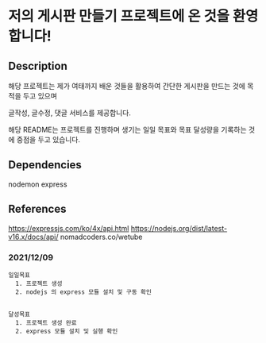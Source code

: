 # 저의 게시판 만들기 프로젝트에 온 것을 환영합니다!

## Description
  해당 프로젝트는 제가 여태까지 배운 것들을 활용하여 간단한 게시판을 만드는 것에 목적을 두고 있으며
  
  글작성, 글수정, 댓글 서비스를 제공합니다.
  
  해당 README는 프로젝트를 진행하며 생기는 일일 목표와 목표 달성량을 기록하는 것에 중점을 두고 있습니다.

## Dependencies
  nodemon
  express

## References
  https://expressjs.com/ko/4x/api.html
  https://nodejs.org/dist/latest-v16.x/docs/api/
  nomadcoders.co/wetube

### 2021/12/09
    일일목표
      1. 프로젝트 생성
      2. nodejs 의 express 모듈 설치 및 구동 확인
    

    달성목표
      1. 프로젝트 생성 완료
      2. express 모듈 설치 및 실행 확인

